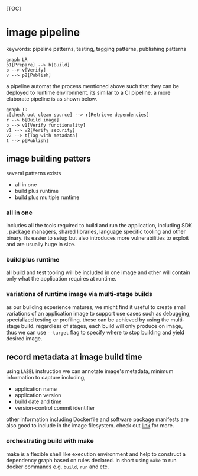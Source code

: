 [TOC]

# image pipeline

keywords: pipeline patterns, testing, tagging patterns, publishing patterns

```mermaid
graph LR
p1[Prepare] --> b[Build]
b --> v[Verify]
v --> p2[Publish]
```



a pipeline automat the process mentioned above such that they can be deployed
to runtime environment. its similar to a CI pipeline. a more elaborate pipeline
is as shown below.

```mermaid
graph TD
c[check out clean source] --> r[Retrieve dependencies]
r --> b[Build image]
b --> v1[Verify functionality]
v1 --> v2[Verify security]
v2 --> t[Tag with metadata]
t --> p[Publish]
```

## image building patters

several patterns exists

- all in one
- build plus runtime
- build plus multiple runtime

### all in one

includes all the tools required to build and run the application, including SDK
, package managers, shared libraries, language specific tooling and other
binary. its easier to setup but also introduces more vulnerabilities to exploit
and are usually huge in size.

### build plus runtime

all build and test tooling will be included in one image and other will contain
only what the application requires at runtime.

### variations of runtime image via multi-stage builds

as our building experience matures, we might find it useful to create small
variations of an application image to support use cases such as debugging,
specialized testing or profiling. these can be achieved by using the
multi-stage build. regardless of stages, each build will only produce on image,
thus we can use `--target` flag to specify where to stop building and yield
desired image.

## record metadata at image build time

using `LABEL` instruction we can annotate image's metadata, minimum information
to capture including,

- application name
- application version
- build date and time
- version-control commit identifier

other information including Dockerfile and software package manifests are also
good to include in the image filesystem. check out [link](http://label-schema.org/)
for more.

### orchestrating build with make

make is a flexible shell like execution environment and help to construct a
dependency graph based on rules declared. in short using `make` to run docker
commands e.g. `build`, `run` and etc.